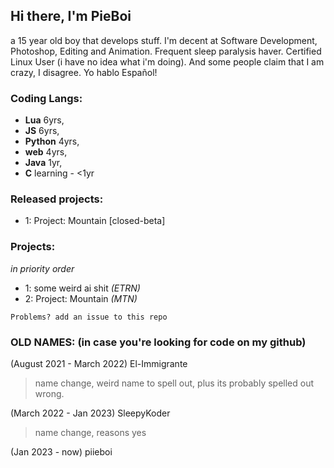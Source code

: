 ## Hi there, I'm PieBoi
a 15 year old boy that develops stuff. I'm decent at Software Development, Photoshop, Editing and Animation. 
Frequent sleep paralysis haver. Certified Linux User (i have no idea what i'm doing). And some people claim that I am crazy, I disagree.
Yo hablo Español!

### Coding Langs:
- **Lua** 6yrs,
- **JS** 6yrs,
- **Python** 4yrs,
- **web** 4yrs,
- **Java** 1yr,
- **C** learning - <1yr

### Released projects:
- 1: Project: Mountain [closed-beta]

### Projects:
*in priority order*
- 1: some weird ai shit *(ETRN)*
- 2: Project: Mountain *(MTN)*

`Problems? add an issue to this repo`

### OLD NAMES: (in case you're looking for code on my github)

(August 2021 - March 2022) El-Immigrante
> name change, weird name to spell out, plus its probably spelled out wrong.

(March 2022 - Jan 2023) SleepyKoder
> name change, reasons yes

(Jan 2023 - now) piieboi
